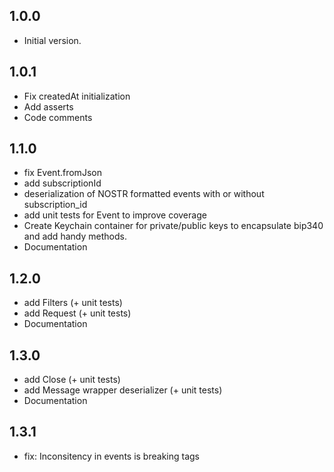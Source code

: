 ## 1.0.0

- Initial version.

## 1.0.1

- Fix createdAt initialization
- Add asserts
- Code comments

## 1.1.0

- fix Event.fromJson
- add subscriptionId
- deserialization of NOSTR formatted events with or without subscription_id
- add unit tests for Event to improve coverage
- Create Keychain container for private/public keys to encapsulate bip340 and add handy methods.
- Documentation

## 1.2.0

- add Filters (+ unit tests)
- add Request (+ unit tests)
- Documentation

## 1.3.0

- add Close (+ unit tests)
- add Message wrapper deserializer (+ unit tests)
- Documentation

## 1.3.1

- fix: Inconsitency in events is breaking tags